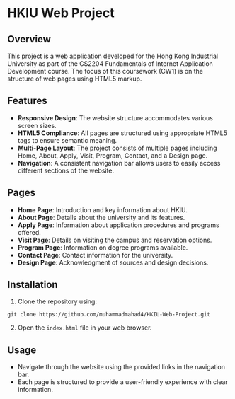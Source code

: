 # HKIU Web Project

## Overview
This project is a web application developed for the Hong Kong Industrial University as part of the CS2204 Fundamentals of Internet Application Development course. The focus of this coursework (CW1) is on the structure of web pages using HTML5 markup.

## Features
- **Responsive Design**: The website structure accommodates various screen sizes.
- **HTML5 Compliance**: All pages are structured using appropriate HTML5 tags to ensure semantic meaning.
- **Multi-Page Layout**: The project consists of multiple pages including Home, About, Apply, Visit, Program, Contact, and a Design page.
- **Navigation**: A consistent navigation bar allows users to easily access different sections of the website.

## Pages
- **Home Page**: Introduction and key information about HKIU.
- **About Page**: Details about the university and its features.
- **Apply Page**: Information about application procedures and programs offered.
- **Visit Page**: Details on visiting the campus and reservation options.
- **Program Page**: Information on degree programs available.
- **Contact Page**: Contact information for the university.
- **Design Page**: Acknowledgment of sources and design decisions.

## Installation
1. Clone the repository using:
```
git clone https://github.com/muhammadmahad4/HKIU-Web-Project.git
```
2. Open the `index.html` file in your web browser.

## Usage
- Navigate through the website using the provided links in the navigation bar.
- Each page is structured to provide a user-friendly experience with clear information.
